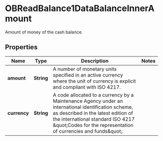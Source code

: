 

# OBReadBalance1DataBalanceInnerAmount

Amount of money of the cash balance.

## Properties

| Name | Type | Description | Notes |
|------------ | ------------- | ------------- | -------------|
|**amount** | **String** | A number of monetary units specified in an active currency where the unit of currency is explicit and compliant with ISO 4217. |  |
|**currency** | **String** | A code allocated to a currency by a Maintenance Agency under an international identification scheme, as described in the latest edition of the international standard ISO 4217 \&quot;Codes for the representation of currencies and funds\&quot;. |  |



